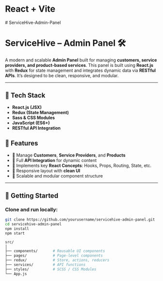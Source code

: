 # React + Vite
#   S e r v i c e H i v e - A d m i n - P a n e l 
# ServiceHive – Admin Panel 🛠️

A modern and scalable **Admin Panel** built for managing **customers, service providers, and product-based services**. This panel is built using **React.js** with **Redux** for state management and integrates dynamic data via **RESTful APIs**. It’s designed to be clean, responsive, and modular.

---

## 🔧 Tech Stack

- **React.js (JSX)**
- **Redux (State Management)**
- **Sass & CSS Modules**
- **JavaScript (ES6+)**
- **RESTful API Integration**

## 📌 Features

- 🔹 Manage **Customers**, **Service Providers**, and **Products**
- 🔹 Full **API Integration** for dynamic content
- 🔹 Implements key **React Concepts**: Hooks, Props, Routing, State, etc.
- 🔹 Responsive layout with **clean UI**
- 🔹 Scalable and modular component structure

---

## 🚀 Getting Started

### Clone and run locally:

```bash
git clone https://github.com/yourusername/servicehive-admin-panel.git
cd servicehive-admin-panel
npm install
npm start

 src/
│
├── components/       # Reusable UI components
├── pages/            # Page-level components
├── redux/            # Store, actions, reducers
├── services/         # API functions
├── styles/           # SCSS / CSS Modules
└── App.js

 
